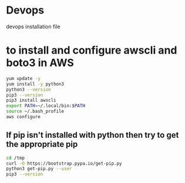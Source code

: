 # Devops
devops installation file


# to install and configure awscli and boto3 in AWS

```sh
yum update -y
yum install -y python3
python3 --version
pip3 --version
pip3 install awscli
export PATH=~/.local/bin:$PATH
source ~/.bash_profile
aws configure  
```
## If pip isn't installed with python then try to get the appropriate pip
```sh
cd /tmp
curl -O https://bootstrap.pypa.io/get-pip.py
python3 get-pip.py --user
pip3 --version
```
